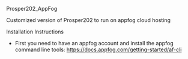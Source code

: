 Prosper202_AppFog

Customized version of Prosper202 to run on appfog cloud hosting


Installation Instructions
- First you need to have an appfog account and install the appfog command line tools: https://docs.appfog.com/getting-started/af-cli
